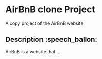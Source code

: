 # AirBnB clone Project

A copy project of the AirBnB website

## Description :speech_ballon:
AirBnB is a website that ...
